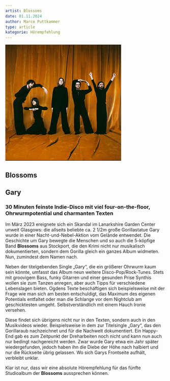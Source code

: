 ```yaml
---
artist: Blossoms
date: 01.11.2024
author: Marco Puttkammer
type: article
kategorie: Hörempfehlung
---
```


<div class="artikel">
<img src="../img/Blossoms_Gary_Coverartwork.png" alt="Coverartwork des Albums Gary von der Band Blossoms">
<h2 class="artist">Blossoms</h2> 
<h2 class="title">Gary</h2>
<h3 class="headline">30 Minuten feinste Indie-Disco mit viel four-on-the-floor, Ohrwurmpotential und charmanten Texten</h3>

<p class="intro-text">Im März 2023 ereignete sich ein Skandal im Lanarkshire Garden Center unweit Glasgows: die allseits beliebte ca. 2 1/2m große Gorillastatue Gary wurde in einer Nacht-und-Nebel-Aktion vom Gelände entwendet. Die Geschichte um Gary bewegte die Menschen und so auch die 5-köpfige Band <strong>Blossoms</strong> aus Stockport, die den Krimi nicht nur musikalisch dokumentierten, sondern dem Gorilla gleich ein ganzes Album widmeten. Nun, zumindest dem Namen nach.</p>

<p>Neben der titelgebenden Single „Gary“, die ein größerer Ohrwurm kaum sein könnte, umfasst das Album neun weitere Disco-Pop/Rock-Tunes. Stets mit groovigem Bass, funky Gitarren und einer gesunden Prise Synthis wollen sie zum Tanzen anregen, aber auch Tipps für verschiedene Lebenslagen bieten. Ogdens Texte beschäftigen sich beispielsweise mit der Frage wie man sich am besten entschuldigt, das Maximum des eigenen Potentials entfaltet oder man die Schlange vor dem Nightclub am geschicktesten umgeht. Selbstverständlich mit einem Hauch Ironie versehen.</p>

<p>Diese findet sich übrigens nicht nur in den Texten, sondern auch in den Musikvideos wieder. Beispielsweise in dem zur Titelsingle „Gary“, das den Gorillaraub nachzeichnet und für die Nachwelt dokumentiert. Ein Happy-End gab es zum Zeitpunkt der Dreharbeiten noch nicht und kann nun auch nur bedingt nachgereicht werden. Zwar wurde Gary etwa ein Jahr später wiedergefunden, jedoch haben ihn die Diebe der Höhe nach halbiert und nur die Rückseite übrig gelassen. Wo sich Garys Frontseite aufhält, verbleibt unklar.</p>

<p>Klar ist nur, dass wir eine absolute Hörempfehlung für das fünfte Studioalbum der <strong>Blossoms</strong> aussprechen können.</p>
</div>